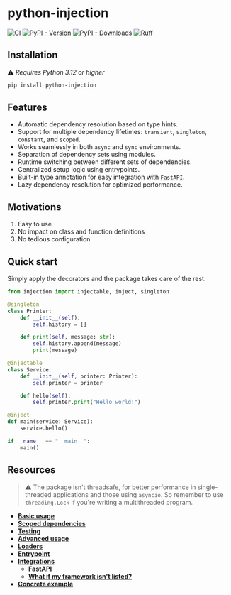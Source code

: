 # python-injection

[![CI](https://github.com/100nm/python-injection/actions/workflows/ci.yml/badge.svg)](https://github.com/100nm/python-injection)
[![PyPI - Version](https://img.shields.io/pypi/v/python-injection.svg?color=blue)](https://pypi.org/project/python-injection)
[![PyPI - Downloads](https://img.shields.io/pypi/dm/python-injection.svg?color=blue)](https://pypistats.org/packages/python-injection)
[![Ruff](https://img.shields.io/endpoint?url=https://raw.githubusercontent.com/astral-sh/ruff/main/assets/badge/v2.json)](https://github.com/astral-sh/ruff)

## Installation

⚠️ _Requires Python 3.12 or higher_

```bash
pip install python-injection
```

## Features

* Automatic dependency resolution based on type hints.
* Support for multiple dependency lifetimes: `transient`, `singleton`, `constant`, and `scoped`.
* Works seamlessly in both `async` and `sync` environments.
* Separation of dependency sets using modules.
* Runtime switching between different sets of dependencies.
* Centralized setup logic using entrypoints.
* Built-in type annotation for easy integration with [`FastAPI`](https://github.com/fastapi/fastapi).
* Lazy dependency resolution for optimized performance.

## Motivations

1. Easy to use
2. No impact on class and function definitions
3. No tedious configuration

## Quick start

Simply apply the decorators and the package takes care of the rest.

```python
from injection import injectable, inject, singleton

@singleton
class Printer:
    def __init__(self):
        self.history = []

    def print(self, message: str):
        self.history.append(message)
        print(message)

@injectable
class Service:
    def __init__(self, printer: Printer):
        self.printer = printer

    def hello(self):
        self.printer.print("Hello world!")

@inject
def main(service: Service):
    service.hello()

if __name__ == "__main__":
    main()
```

## Resources

> ⚠️ The package isn't threadsafe, for better performance in single-threaded applications and those using `asyncio`.
> So remember to use `threading.Lock` if you're writing a multithreaded program.

* [**Basic usage**](https://github.com/100nm/python-injection/tree/prod/documentation/basic-usage.md)
* [**Scoped dependencies**](https://github.com/100nm/python-injection/tree/prod/documentation/scoped-dependencies.md)
* [**Testing**](https://github.com/100nm/python-injection/tree/prod/documentation/testing.md)
* [**Advanced usage**](https://github.com/100nm/python-injection/tree/prod/documentation/advanced-usage.md)
* [**Loaders**](https://github.com/100nm/python-injection/tree/prod/documentation/loaders.md)
* [**Entrypoint**](https://github.com/100nm/python-injection/tree/prod/documentation/entrypoint.md)
* [**Integrations**](https://github.com/100nm/python-injection/tree/prod/documentation/integrations)
  * [**FastAPI**](https://github.com/100nm/python-injection/tree/prod/documentation/integrations/fastapi.md)
  * [**What if my framework isn't listed?**](https://github.com/100nm/python-injection/tree/prod/documentation/integrations/unlisted-framework.md)
* [**Concrete example**](https://github.com/100nm/python-injection-example)
